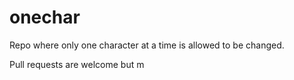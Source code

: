 # onechar

Repo where only one character at a time is allowed to be changed.

Pull requests are welcome but m
